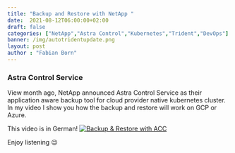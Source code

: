 ```yaml
---
title: "Backup and Restore with NetApp "
date:  2021-08-12T06:00:00+02:00
draft: false
categories: ["NetApp","Astra Control","Kubernetes","Trident","DevOps"]
banner: /img/autotridentupdate.png
layout: post
author : "Fabian Born"
---
```

### Astra Control Service
View month ago, NetApp announced Astra Control Service as their application aware backup tool for cloud provider native kubernetes cluster. In my video I show you how the backup and restore will work on GCP or Azure.

This video is in German!
[![Backup & Restore with ACC](https://img.youtube.com/vi/UcUUqcjWzFg/0.jpg)](https://www.youtube.com/watch?v=UcUUqcjWzFg) 

Enjoy listening 😉

 
